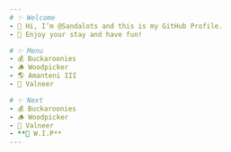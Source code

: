 ```yaml
---
# ✨ Welcome
- 👋 Hi, I’m @Sandalots and this is my GitHub Profile.
- 🍹 Enjoy your stay and have fun!

# ✨ Menu
- 💰 Buckaroonies
- 🪵 Woodpicker
- 🌎 Amanteni III
- 🔮 Valneer

# ✨ Next
- 💰 Buckaroonies
- 🪵 Woodpicker
- 🔮 Valneer
- **🔨 W.I.P**
---
```

<!---
Sandalots/Sandalots is a ✨ special ✨ repository because its `README.md` (this file) appears on your GitHub profile.
You can click the Preview link to take a look at your changes.
--->
